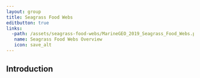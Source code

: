 ```yaml
---
layout: group
title: Seagrass Food Webs
editbutton: true
links:
  -path: /assets/seagrass-food-webs/MarineGEO_2019_Seagrass_Food_Webs.pdf
   name: Seagrass Food Webs Overview
   icon: save_alt
---
```


## Introduction
